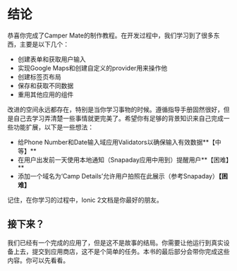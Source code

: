 # 结论
  
恭喜你完成了Camper Mate的制作教程。在开发过程中，我们学习到了很多东西，主要是以下几个：
* 创建表单和获取用户输入
* 实现Google Maps和创建自定义的provider用来操作他
* 创建标签页布局
* 保存和获取不同数据
* 重用其他应用的组件
  
改进的空间永远都存在，特别是当你学习事物的时候。遵循指导手册固然很好，但是自己去学习弄清楚一些事情就更完美了。希望你有足够的背景知识来自己完成一些功能扩展，以下是一些想法：
* 给Phone Number和Date输入域应用Validators以确保输入有效数据**【中等】**
* 在用户出发前一天使用本地通知（Snapaday应用中用到）提醒用户**【困难】**
* 添加一个域名为‘Camp Details’允许用户拍照在此展示（参考Snapaday）**【困难】**

记住，在你学习的过程中，Ionic 2文档是你最好的朋友。  
  
## 接下来？
我们已经有一个完成的应用了，但是这不是故事的结局。你需要让他运行到真实设备上去，提交到应用商店，这不是个简单的任务。本书的最后部分会带你完成这些内容。你可以先看看。